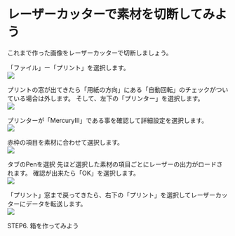 # レーザーカッターで素材を切断してみよう

これまで作った画像をレーザーカッターで切断しましょう。

「ファイル」ー「プリント」を選択します。
<br>
![](LC-2-25-01.png)

プリントの窓が出てきたら「用紙の方向」にある「自動回転」のチェックがついている場合は外します。
そして、左下の「プリンター」を選択します。
<br>
![](LC-2-25-02.png)

プリンターが「MercuryⅢ」である事を確認して詳細設定を選択します。
<br>
![](LC-2-25-03.png)

赤枠の項目を素材に合わせて選択します。
<br>
![](LC-2-25-04.png)

タブのPenを選択
先ほど選択した素材の項目ごとにレーザーの出力がロードされます。
確認が出来たら「OK」を選択します。
<br>
![](LC-2-25-05.png)

「プリント」窓まで戻ってきたら、右下の「プリント」を選択してレーザーカッターにデータを転送します。
<br>
![](LC-2-25-06.png)

STEP6. 箱を作ってみよう